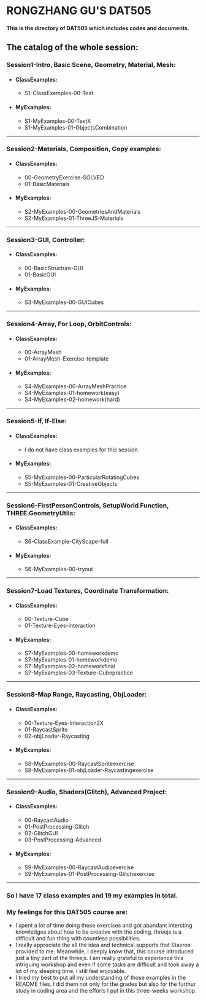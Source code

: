 # RONGZHANG GU'S DAT505
#### This is the directory of DAT505 which includes codes and documents.
## The catalog of the whole session:
### Session1-Intro, Basic Scene, Geometry, Material, Mesh:
  * #### ClassExamples:
    * S1-ClassExamples-00-Test
  * #### MyExamples:
    * S1-MyExamples-00-TextX
    * S1-MyExamples-01-ObjectsCombination

*********************

### Session2-Materials, Composition, Copy examples:
  * #### ClassExamples:
    * 00-GeometryExercise-SOLVED
    * 01-BasicMaterials
  * #### MyExamples:
    * S2-MyExamples-00-GeometriesAndMaterials
    * S2-MyExamples-01-ThreeJS-Materials

*********************

### Session3-GUI, Controller:
  * #### ClassExamples:
    * 00-BasicStructure-GUI
    * 01-BasicGUI
  * #### MyExamples:
    * S3-MyExamples-00-GUICubes

*********************

### Session4-Array, For Loop, OrbitControls:
  * #### ClassExamples:
    * 00-ArrayMesh
    * 01-ArrayMesh-Exercise-template
  * #### MyExamples:
    * S4-MyExamples-00-ArrayMeshPractice
    * S4-MyExamples-01-homework(easy)
    * S4-MyExamples-02-homework(hard)

*********************

### Session5-If, If-Else:
  * #### ClassExamples:
    * I do not have class examples for this session.
  * #### MyExamples:
    * S5-MyExamples-00-ParticularRotatingCubes
    * S5-MyExamples-01-CreativeObjects

*********************

### Session6-FirstPersonControls, SetupWorld Function, THREE.GeometryUtils:
  * #### ClassExamples:
    * S6-ClassExample-CityScape-full
  * #### MyExamples:
    * S6-MyExamples-00-tryout

*********************

### Session7-Load Textures, Coordinate Transformation:
  * #### ClassExamples:
    * 00-Texture-Cube
    * 01-Texture-Eyes-Interaction
  * #### MyExamples:
    * S7-MyExamples-00-homeworkdemo
    * S7-MyExamples-01-homeworkdemo
    * S7-MyExamples-02-homeworkfinal
    * S7-MyExamples-03-Texture-Cubepractice

*********************

### Session8-Map Range, Raycasting, ObjLoader:
  * #### ClassExamples:
    * 00-Texture-Eyes-Interaction2X
    * 01-RaycastSprite
    * 02-objLoader-Raycasting
  * #### MyExamples:
    * S8-MyExamples-00-RaycastSpriteexercise
    * S8-MyExamples-01-objLoader-Raycastingexercise

*********************

### Session9-Audio, Shaders(Glitch), Advanced Project:
  * #### ClassExamples:
    * 00-RaycastAudio
    * 01-PostProcessing-Glitch
    * 02-GlitchGUI
    * 03-PostProcessing-Advanced
  * #### MyExamples:
    * S9-MyExamples-00-RaycastAudioexercise
    * S9-MyExamples-01-PostProcessing-Glitchexercise

*********************

### So I have 17 class examples and 19 my examples in total.

### My feelings for this DAT505 course are:
  * I spent a lot of time doing these exercises and got abundant intersting knowledges about how to be creative with the coding, threejs is a difficult and fun thing with countless possibilities.
  * I really appreciate the all the idea and technical supports that Stavros provided to me. Meanwhile, I deeply know that, this course introduced just a tiny part of the threejs. I am really grateful to experience this intriguing workshop and even if some tasks are difficult and took away a lot of my sleeping time, I still feel enjoyable.
  * I tried my best to put all my understanding of those examples in the README files. I did them not only for the grades but also for the furthur study in coding area and the efforts I put in this three-weeks workshop.
